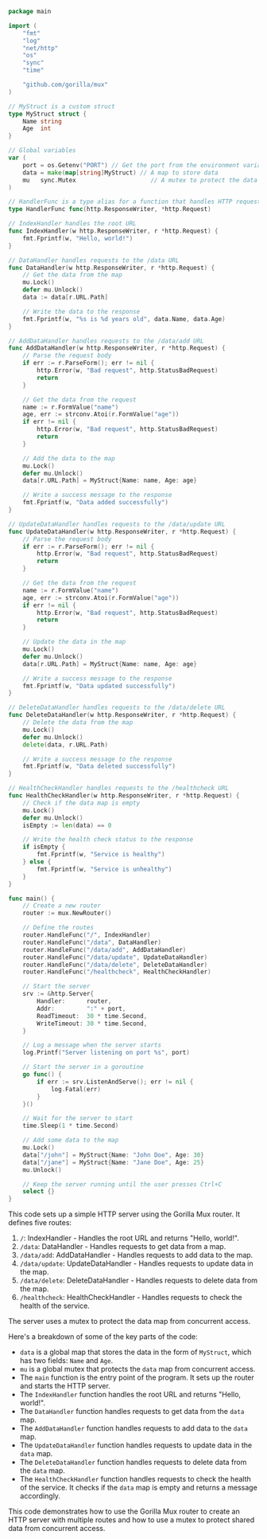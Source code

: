 ```go
package main

import (
	"fmt"
	"log"
	"net/http"
	"os"
	"sync"
	"time"

	"github.com/gorilla/mux"
)

// MyStruct is a custom struct
type MyStruct struct {
	Name string
	Age  int
}

// Global variables
var (
	port = os.Getenv("PORT") // Get the port from the environment variable
	data = make(map[string]MyStruct) // A map to store data
	mu   sync.Mutex                     // A mutex to protect the data map
)

// HandlerFunc is a type alias for a function that handles HTTP requests
type HandlerFunc func(http.ResponseWriter, *http.Request)

// IndexHandler handles the root URL
func IndexHandler(w http.ResponseWriter, r *http.Request) {
	fmt.Fprintf(w, "Hello, world!")
}

// DataHandler handles requests to the /data URL
func DataHandler(w http.ResponseWriter, r *http.Request) {
	// Get the data from the map
	mu.Lock()
	defer mu.Unlock()
	data := data[r.URL.Path]

	// Write the data to the response
	fmt.Fprintf(w, "%s is %d years old", data.Name, data.Age)
}

// AddDataHandler handles requests to the /data/add URL
func AddDataHandler(w http.ResponseWriter, r *http.Request) {
	// Parse the request body
	if err := r.ParseForm(); err != nil {
		http.Error(w, "Bad request", http.StatusBadRequest)
		return
	}

	// Get the data from the request
	name := r.FormValue("name")
	age, err := strconv.Atoi(r.FormValue("age"))
	if err != nil {
		http.Error(w, "Bad request", http.StatusBadRequest)
		return
	}

	// Add the data to the map
	mu.Lock()
	defer mu.Unlock()
	data[r.URL.Path] = MyStruct{Name: name, Age: age}

	// Write a success message to the response
	fmt.Fprintf(w, "Data added successfully")
}

// UpdateDataHandler handles requests to the /data/update URL
func UpdateDataHandler(w http.ResponseWriter, r *http.Request) {
	// Parse the request body
	if err := r.ParseForm(); err != nil {
		http.Error(w, "Bad request", http.StatusBadRequest)
		return
	}

	// Get the data from the request
	name := r.FormValue("name")
	age, err := strconv.Atoi(r.FormValue("age"))
	if err != nil {
		http.Error(w, "Bad request", http.StatusBadRequest)
		return
	}

	// Update the data in the map
	mu.Lock()
	defer mu.Unlock()
	data[r.URL.Path] = MyStruct{Name: name, Age: age}

	// Write a success message to the response
	fmt.Fprintf(w, "Data updated successfully")
}

// DeleteDataHandler handles requests to the /data/delete URL
func DeleteDataHandler(w http.ResponseWriter, r *http.Request) {
	// Delete the data from the map
	mu.Lock()
	defer mu.Unlock()
	delete(data, r.URL.Path)

	// Write a success message to the response
	fmt.Fprintf(w, "Data deleted successfully")
}

// HealthCheckHandler handles requests to the /healthcheck URL
func HealthCheckHandler(w http.ResponseWriter, r *http.Request) {
	// Check if the data map is empty
	mu.Lock()
	defer mu.Unlock()
	isEmpty := len(data) == 0

	// Write the health check status to the response
	if isEmpty {
		fmt.Fprintf(w, "Service is healthy")
	} else {
		fmt.Fprintf(w, "Service is unhealthy")
	}
}

func main() {
	// Create a new router
	router := mux.NewRouter()

	// Define the routes
	router.HandleFunc("/", IndexHandler)
	router.HandleFunc("/data", DataHandler)
	router.HandleFunc("/data/add", AddDataHandler)
	router.HandleFunc("/data/update", UpdateDataHandler)
	router.HandleFunc("/data/delete", DeleteDataHandler)
	router.HandleFunc("/healthcheck", HealthCheckHandler)

	// Start the server
	srv := &http.Server{
		Handler:      router,
		Addr:         ":" + port,
		ReadTimeout:  30 * time.Second,
		WriteTimeout: 30 * time.Second,
	}

	// Log a message when the server starts
	log.Printf("Server listening on port %s", port)

	// Start the server in a goroutine
	go func() {
		if err := srv.ListenAndServe(); err != nil {
			log.Fatal(err)
		}
	}()

	// Wait for the server to start
	time.Sleep(1 * time.Second)

	// Add some data to the map
	mu.Lock()
	data["/john"] = MyStruct{Name: "John Doe", Age: 30}
	data["/jane"] = MyStruct{Name: "Jane Doe", Age: 25}
	mu.Unlock()

	// Keep the server running until the user presses Ctrl+C
	select {}
}
```

This code sets up a simple HTTP server using the Gorilla Mux router. It defines five routes:

1. `/`: IndexHandler - Handles the root URL and returns "Hello, world!".
2. `/data`: DataHandler - Handles requests to get data from a map.
3. `/data/add`: AddDataHandler - Handles requests to add data to the map.
4. `/data/update`: UpdateDataHandler - Handles requests to update data in the map.
5. `/data/delete`: DeleteDataHandler - Handles requests to delete data from the map.
6. `/healthcheck`: HealthCheckHandler - Handles requests to check the health of the service.

The server uses a mutex to protect the data map from concurrent access.

Here's a breakdown of some of the key parts of the code:

* `data` is a global map that stores the data in the form of `MyStruct`, which has two fields: `Name` and `Age`.
* `mu` is a global mutex that protects the `data` map from concurrent access.
* The `main` function is the entry point of the program. It sets up the router and starts the HTTP server.
* The `IndexHandler` function handles the root URL and returns "Hello, world!".
* The `DataHandler` function handles requests to get data from the `data` map.
* The `AddDataHandler` function handles requests to add data to the `data` map.
* The `UpdateDataHandler` function handles requests to update data in the `data` map.
* The `DeleteDataHandler` function handles requests to delete data from the `data` map.
* The `HealthCheckHandler` function handles requests to check the health of the service. It checks if the `data` map is empty and returns a message accordingly.

This code demonstrates how to use the Gorilla Mux router to create an HTTP server with multiple routes and how to use a mutex to protect shared data from concurrent access.